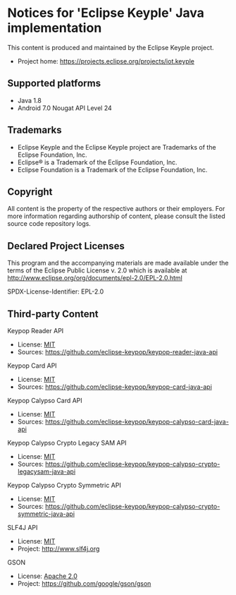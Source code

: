 # Notices for 'Eclipse Keyple' Java implementation

This content is produced and maintained by the Eclipse Keyple project.

* Project home: https://projects.eclipse.org/projects/iot.keyple
 
## Supported platforms

* Java 1.8
* Android 7.0 Nougat API Level 24

## Trademarks
 
* Eclipse Keyple and the Eclipse Keyple project are Trademarks of the Eclipse Foundation, Inc.
* Eclipse® is a Trademark of the Eclipse Foundation, Inc.
* Eclipse Foundation is a Trademark of the Eclipse Foundation, Inc.
 
## Copyright

All content is the property of the respective authors or their employers.
For more information regarding authorship of content, please consult the
listed source code repository logs.

## Declared Project Licenses

This program and the accompanying materials are made available under the terms
of the Eclipse Public License v. 2.0 which is available at
http://www.eclipse.org/org/documents/epl-2.0/EPL-2.0.html

SPDX-License-Identifier: EPL-2.0
   
## Third-party Content

Keypop Reader API

* License: [MIT](https://opensource.org/licenses/MIT)
* Sources: https://github.com/eclipse-keypop/keypop-reader-java-api

Keypop Card API

* License: [MIT](https://opensource.org/licenses/MIT)
* Sources: https://github.com/eclipse-keypop/keypop-card-java-api

Keypop Calypso Card API

* License: [MIT](https://opensource.org/licenses/MIT)
* Sources: https://github.com/eclipse-keypop/keypop-calypso-card-java-api

Keypop Calypso Crypto Legacy SAM API

* License: [MIT](https://opensource.org/licenses/MIT)
* Sources: https://github.com/eclipse-keypop/keypop-calypso-crypto-legacysam-java-api

Keypop Calypso Crypto Symmetric API

* License: [MIT](https://opensource.org/licenses/MIT)
* Sources: https://github.com/eclipse-keypop/keypop-calypso-crypto-symmetric-java-api

SLF4J API

* License: [MIT](https://spdx.org/licenses/MIT.html)
* Project: http://www.slf4j.org

GSON

* License: [Apache 2.0](https://www.apache.org/licenses/LICENSE-2.0.txt)
* Project: https://github.com/google/gson/gson